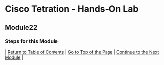 # Cisco Tetration - Hands-On Lab
  
## Module22
  

### Steps for this Module  


  

| [Return to Table of Contents](https://onstakinc.github.io/cisco-tetration-hol/labguide/) | [Go to Top of the Page](https://onstakinc.github.io/cisco-tetration-hol/labguide/module22/) | [Continue to the Next Module](https://onstakinc.github.io/cisco-tetration-hol/labguide/module23/) |